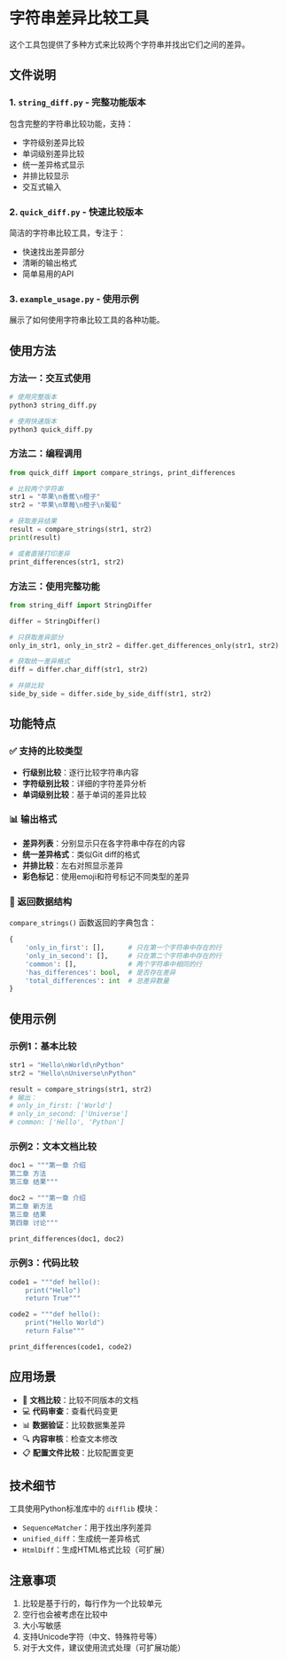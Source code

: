 # 字符串差异比较工具

这个工具包提供了多种方式来比较两个字符串并找出它们之间的差异。

## 文件说明

### 1. `string_diff.py` - 完整功能版本
包含完整的字符串比较功能，支持：
- 字符级别差异比较
- 单词级别差异比较
- 统一差异格式显示
- 并排比较显示
- 交互式输入

### 2. `quick_diff.py` - 快速比较版本
简洁的字符串比较工具，专注于：
- 快速找出差异部分
- 清晰的输出格式
- 简单易用的API

### 3. `example_usage.py` - 使用示例
展示了如何使用字符串比较工具的各种功能。

## 使用方法

### 方法一：交互式使用

```bash
# 使用完整版本
python3 string_diff.py

# 使用快速版本
python3 quick_diff.py
```

### 方法二：编程调用

```python
from quick_diff import compare_strings, print_differences

# 比较两个字符串
str1 = "苹果\n香蕉\n橙子"
str2 = "苹果\n草莓\n橙子\n葡萄"

# 获取差异结果
result = compare_strings(str1, str2)
print(result)

# 或者直接打印差异
print_differences(str1, str2)
```

### 方法三：使用完整功能

```python
from string_diff import StringDiffer

differ = StringDiffer()

# 只获取差异部分
only_in_str1, only_in_str2 = differ.get_differences_only(str1, str2)

# 获取统一差异格式
diff = differ.char_diff(str1, str2)

# 并排比较
side_by_side = differ.side_by_side_diff(str1, str2)
```

## 功能特点

### ✅ 支持的比较类型
- **行级别比较**：逐行比较字符串内容
- **字符级别比较**：详细的字符差异分析
- **单词级别比较**：基于单词的差异比较

### 📊 输出格式
- **差异列表**：分别显示只在各字符串中存在的内容
- **统一差异格式**：类似Git diff的格式
- **并排比较**：左右对照显示差异
- **彩色标记**：使用emoji和符号标记不同类型的差异

### 🔧 返回数据结构

`compare_strings()` 函数返回的字典包含：
```python
{
    'only_in_first': [],      # 只在第一个字符串中存在的行
    'only_in_second': [],     # 只在第二个字符串中存在的行
    'common': [],             # 两个字符串中相同的行
    'has_differences': bool,  # 是否存在差异
    'total_differences': int  # 总差异数量
}
```

## 使用示例

### 示例1：基本比较
```python
str1 = "Hello\nWorld\nPython"
str2 = "Hello\nUniverse\nPython"

result = compare_strings(str1, str2)
# 输出：
# only_in_first: ['World']
# only_in_second: ['Universe']
# common: ['Hello', 'Python']
```

### 示例2：文本文档比较
```python
doc1 = """第一章 介绍
第二章 方法
第三章 结果"""

doc2 = """第一章 介绍
第二章 新方法
第三章 结果
第四章 讨论"""

print_differences(doc1, doc2)
```

### 示例3：代码比较
```python
code1 = """def hello():
    print("Hello")
    return True"""

code2 = """def hello():
    print("Hello World")
    return False"""

print_differences(code1, code2)
```

## 应用场景

- 📝 **文档比较**：比较不同版本的文档
- 💻 **代码审查**：查看代码变更
- 📊 **数据验证**：比较数据集差异
- 🔍 **内容审核**：检查文本修改
- 📋 **配置文件比较**：比较配置变更

## 技术细节

工具使用Python标准库中的 `difflib` 模块：
- `SequenceMatcher`：用于找出序列差异
- `unified_diff`：生成统一差异格式
- `HtmlDiff`：生成HTML格式比较（可扩展）

## 注意事项

1. 比较是基于行的，每行作为一个比较单元
2. 空行也会被考虑在比较中
3. 大小写敏感
4. 支持Unicode字符（中文、特殊符号等）
5. 对于大文件，建议使用流式处理（可扩展功能）